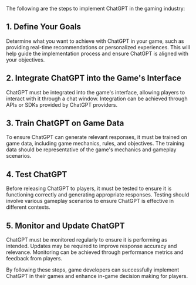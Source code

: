 
The following are the steps to implement ChatGPT in the gaming industry:

## 1. Define Your Goals

Determine what you want to achieve with ChatGPT in your game, such as providing real-time recommendations or personalized experiences. This will help guide the implementation process and ensure ChatGPT is aligned with your objectives.

## 2. Integrate ChatGPT into the Game's Interface

ChatGPT must be integrated into the game's interface, allowing players to interact with it through a chat window. Integration can be achieved through APIs or SDKs provided by ChatGPT providers.

## 3. Train ChatGPT on Game Data

To ensure ChatGPT can generate relevant responses, it must be trained on game data, including game mechanics, rules, and objectives. The training data should be representative of the game's mechanics and gameplay scenarios.

## 4. Test ChatGPT

Before releasing ChatGPT to players, it must be tested to ensure it is functioning correctly and generating appropriate responses. Testing should involve various gameplay scenarios to ensure ChatGPT is effective in different contexts.

## 5. Monitor and Update ChatGPT

ChatGPT must be monitored regularly to ensure it is performing as intended. Updates may be required to improve response accuracy and relevance. Monitoring can be achieved through performance metrics and feedback from players.

By following these steps, game developers can successfully implement ChatGPT in their games and enhance in-game decision making for players.

